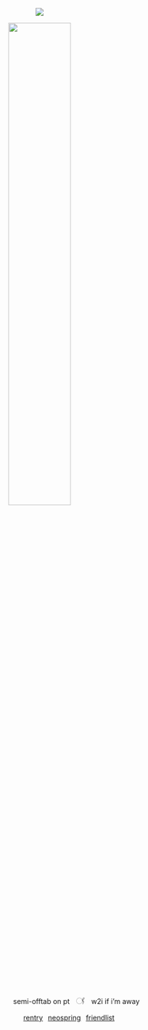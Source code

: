 <p align="center"><img src="https://komarev.com/ghpvc/?username=fleurdeli&color=c7b09b&style=for-the-badge&label=(⁠*⁠´.｀⁠*⁠)&style=plastic"></p>
<p align="center"><img src="https://files.catbox.moe/sdrauj.png" width="50%" height="50%"></p>


⠀⠀⠀⠀⠀⠀⠀⠀⠀⠀⠀⠀⠀⠀⠀⠀⠀⠀   ⠀semi-offtab on ptㅤ𓋜ㅤw2i if i’m away


⠀⠀⠀⠀⠀⠀⠀⠀⠀⠀⠀⠀⠀⠀⠀     ⠀⠀⠀⠀⠀⠀[rentry](https://rentry.co/dearestpatient)⠀[neospring](https://neospring.org/@paranormal)⠀[friendlist](https://rentry.co/witheringhope)
